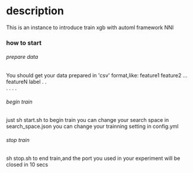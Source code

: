# description
This is an instance to introduce train xgb with automl framework NNI

### how to start
###### prepare data
You should get your data prepared in 'csv' format,like:
feature1 feature2 ... featureN label
   .        .  
   .        .
   .        .
###### begin train
just sh start.sh to begin train
you can change your search space in search_space.json
you can change your trainning setting in config.yml
###### stop train
sh stop.sh to end train,and the port you used in your experiment will be closed in 10 secs

